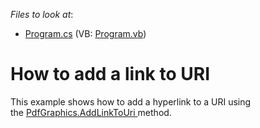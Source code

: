 <!-- default file list -->
*Files to look at*:

* [Program.cs](./CS/AddLinkToUri/Program.cs) (VB: [Program.vb](./VB/AddLinkToUri/Program.vb))
<!-- default file list end -->
# How to add a link to URI


This example shows how to add a hyperlink to a URI using the <a href="https://documentation.devexpress.com/#CoreLibraries/DevExpressPdfPdfGraphics_AddLinkToUritopic">PdfGraphics.AddLinkToUri </a>method.

<br/>


